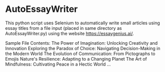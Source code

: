 # AutoEssayWriter
This python script uses Selenium to automatically write small articles using essay titles from a file input (placed in same directory as AutoEssayWriter.py) using the website https://essaygenius.ai/.

Sample File Contents:
The Power of Imagination: Unlocking Creativity and Innovation
Exploring the Paradox of Choice: Navigating Decision-Making in the Modern World
The Evolution of Communication: From Pictographs to Emojis
Nature's Resilience: Adapting to a Changing Planet
The Art of Mindfulness: Cultivating Peace in a Hectic World
...
